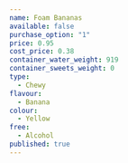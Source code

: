 ```yaml
---
name: Foam Bananas
available: false
purchase_option: "1"
price: 0.95
cost_price: 0.38
container_water_weight: 919
container_sweets_weight: 0
type: 
  - Chewy
flavour: 
  - Banana
colour: 
  - Yellow
free: 
  - Alcohol
published: true
---
```

